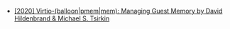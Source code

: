 - [[2020] Virtio-(balloon|pmem|mem): Managing Guest Memory by David Hildenbrand & Michael S. Tsirkin](https://youtu.be/Fq47WCCm-HM)
